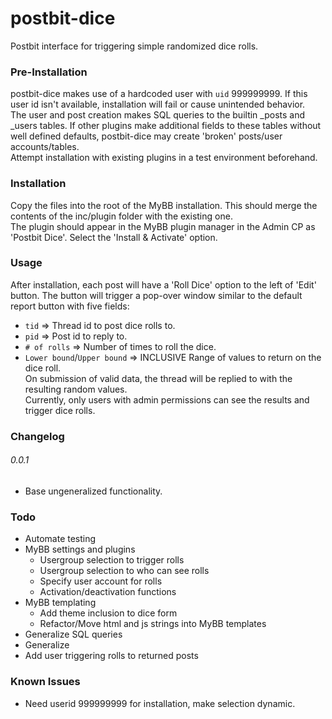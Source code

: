 # postbit-dice
Postbit interface for triggering simple randomized dice rolls.

### Pre-Installation
postbit-dice makes use of a hardcoded user with `uid` 999999999. If this user id isn't available, installation will fail or cause unintended behavior.  
The user and post creation makes SQL queries to the builtin _posts and _users tables. If other plugins make additional fields to these tables without well defined defaults, postbit-dice may create 'broken' posts/user accounts/tables.  
Attempt installation with existing plugins in a test environment beforehand.  

### Installation
Copy the files into the root of the MyBB installation. This should merge the contents of the inc/plugin folder with the existing one.  
The plugin should appear in the MyBB plugin manager in the Admin CP as 'Postbit Dice'. Select the 'Install & Activate' option.  

### Usage
After installation, each post will have a 'Roll Dice' option to the left of 'Edit' button. The button will trigger a pop-over window similar to the default report button with five fields:  
- `tid` => Thread id to post dice rolls to.  
- `pid` => Post id to reply to.  
- `# of rolls` => Number of times to roll the dice.  
- `Lower bound`/`Upper bound` => INCLUSIVE Range of values to return on the dice roll.  
On submission of valid data, the thread will be replied to with the resulting random values.  
Currently, only users with admin permissions can see the results and trigger dice rolls.

### Changelog
###### 0.0.1
- Base ungeneralized functionality.

### Todo 
- Automate testing
- MyBB settings and plugins
    - Usergroup selection to trigger rolls
    - Usergroup selection to who can see rolls
    - Specify user account for rolls
    - Activation/deactivation functions
- MyBB templating
    - Add theme inclusion to dice form 
    - Refactor/Move html and js strings into MyBB templates
- Generalize SQL queries
- Generalize
- Add user triggering rolls to returned posts

### Known Issues
- Need userid 999999999 for installation, make selection dynamic.
